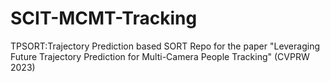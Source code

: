 # SCIT-MCMT-Tracking

TPSORT:Trajectory Prediction based SORT
Repo for the paper "Leveraging Future Trajectory Prediction for Multi-Camera People Tracking" (CVPRW 2023)
